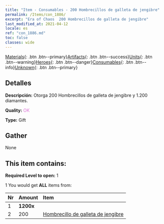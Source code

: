 ```yaml
---
title: "Item - Consumables - 200 Hombrecillos de galleta de jengibre"
permalink: /Items/con_1886/
excerpt: "Era of Chaos  200 Hombrecillos de galleta de jengibre"
last_modified_at: 2021-04-12
locale: es
ref: "con_1886.md"
toc: false
classes: wide
---
```

 [Materials](/es/Items/){: .btn .btn--primary}[Artifacts](/es/Items/Artifacts/){: .btn .btn--success}[Units](/es/Items/Units/){: .btn .btn--warning}[Heroes](/es/Items/Heroes/){: .btn .btn--danger}[Consumables](/es/Items/Consumables/){: .btn .btn--info}[Unknown](/es/Items/Unknown/){: .btn .btn--primary}

## Detalles
 **Descripción:** Otorga 200 Hombrecillos de galleta de jengibre y 1.200 diamantes.

 **Quality:** <span style="color: #DA70D6">OK</span>

 **Type:** Gift

## Gather

  None

## This item contains:

 **Required Level to open:** 1

 1 You would get **ALL** items  from:

  | Nr | Amount |     Item    |
  |:---|:-------|:------------|
  | 1 |  **1200x** | <i class="fas fa-gem"/> |  | 
  | 2 | 200 | [Hombrecillo de galleta de jengibre](/es/Items/con_1092/) | 
